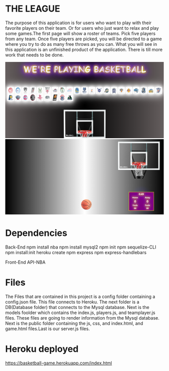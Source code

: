 # THE LEAGUE

The purpose of this application is for users who want to play with their favorite players on their team. Or for users who just want to relax and play some games.The first page will show a roster of teams. Pick five players from any team. Once five players are picked, you will be directed to a game where you try to do as many free throws as you can. What you will see in this application is an unfinished product of the application. There is till more work that needs to be done. 

<img src="public/assets/img/homePage.PNG" alt="Home Page">

<img src="public/assets/img/game.PNG" alt="NBA Game">

# Dependencies
Back-End
npm install nba
npm install mysql2
npm init
npm sequelize-CLI
npm install:init
heroku create
npm express
npm express-handlebars

Front-End
API-NBA


# Files
The Files that are contained in this project is a config folder containing a config.json file. This file connects to Heroku. The next folder is a DB(Database folder) that connects to the Mysql database. Next is the models foolder which contains the index.js, players.js, and teamplayer.js files. These files are going to render information from the Mysql database. Next is the public folder containing the js, css, and index.html, and game.html files.Last is our server.js files. 




# Heroku deployed


https://basketball-game.herokuapp.com/index.html